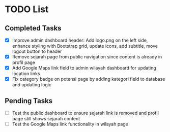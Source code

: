 # TODO List

## Completed Tasks
- [x] Improve admin dashboard header: Add logo.png on the left side, enhance styling with Bootstrap grid, update icons, add subtitle, move logout button to header
- [x] Remove sejarah page from public navigation since content is already in profil page
- [x] Add Google Maps link field to admin wilayah dashboard for updating location links
- [x] Fix category badge on potensi page by adding kategori field to database and updating logic

## Pending Tasks
- [ ] Test the public dashboard to ensure sejarah link is removed and profil page still shows sejarah content
- [ ] Test the Google Maps link functionality in wilayah page

